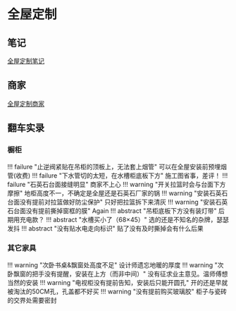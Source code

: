 # 全屋定制

## 笔记
[全屋定制笔记](files/全屋定制笔记.pdf)

## 商家
[全屋定制商家](files/福州全屋定制商家.xlsx)


## 翻车实录
### 橱柜
!!! failure "止逆阀紧贴在吊柜的顶板上，无法套上烟管"
    可以在全屋安装前预埋烟管(收费)
!!! failure "下水管切的太短，在水槽柜底板下方"
    施工图省事，差评！
!!! failure "石英石台面接缝明显"
    商家不上心
!!! warning "开关拉篮时会与台面下方摩擦"
    地柜高度不一，不确定是全屋还是石英石厂家的锅
!!! warning "安装石英石台面没有提前对拉篮做好防尘保护"
    只好把拉篮拆下来清灰
!!! warning "安装石英石台面没有提前撕掉窗框的膜"
    Again
!!! abstract "️吊柜底板下方没有装灯带"
    后期用充电款？
!!! abstract "️水槽买小了（68×45）"
    选的还是不知名的杂牌，瑟瑟发抖
!!! abstract "️没有贴水电走向标识"
    贴了没有及时撕掉会有什么后果
    
### 其它家具
!!! warning "次卧书桌&飘窗处高度不足"
    设计师遗忘地暖的厚度
!!! warning "次卧飘窗的把手没有提醒，安装在上方（而非中间）"
    没有征求业主意见。温师傅想当然的安装
!!! warning "电视柜没有提前告知，安装后只能开圆孔"
    开的还是早就被淘汰的50CM孔，孔盖都不好买
!!! warning "没有提前购买玻璃胶"
    柜子与瓷砖的交界处需要密封


    
